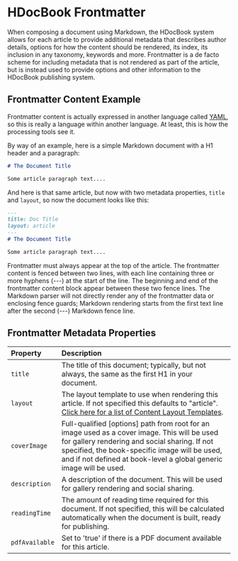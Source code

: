# HDocBook Frontmatter

When composing a document using Markdown, the HDocBook system allows for each article to provide additional metadata that describes author details, options for how the content should be rendered, its index, its inclusion in any taxonomy, keywords and more. Frontmatter is a de facto scheme for including metadata that is not rendered as part of the article, but is instead used to provide options and other information to the HDocBook publishing system.

## Frontmatter Content Example
Frontmatter content is actually expressed in another language called [YAML](https://yaml.org/), so this is really a language within another language. At least, this is how the processing tools see it. 

By way of an example, here is a simple Markdown document with a H1 header and a paragraph:

``` md
# The Document Title

Some article paragraph text....
```

And here is that same article, but now with two metadata properties, `title` and `layout`, so now the document looks like this:

``` md
---
title: Doc Title
layout: article
---
# The Document Title

Some article paragraph text....
```

Frontmatter must always appear at the top of the article. The frontmatter content is fenced between two lines, with each line containing three or more hyphens (---) at the start of the line. The beginning and end of the frontmatter content block appear between these two fence lines. The Markdown parser will not directly render any of the frontmatter data or enclosing fence guards; Markdown rendering starts from the first text line after the second (---) Markdown fence line.

## Frontmatter Metadata Properties

|Property|Description|
|:---|:---|
|`title`|The title of this document; typically, but not always, the same as the first H1 in your document.|
|`layout`|The layout template to use when rendering this article. If not specified this defaults to "article". [Click here for a list of Content Layout Templates](/_books/hdoc-guide/hdocbook/layout-templates).|
|`coverImage`|Full-qualified [options] path from root for an image used as a cover image. This will be used for gallery rendering and social sharing. If not specified, the book-specific image will be used, and if not defined at book-level a global generic image will be used.|
|`description`|A description of the document. This will be used for gallery rendering and social sharing.|
|`readingTime`|The amount of reading time required for this document. If not specified, this will be calculated automatically when the document is built, ready for publishing.| 
|`pdfAvailable`|Set to 'true' if there is a PDF document available for this article.|
